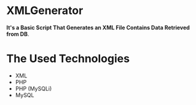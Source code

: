# XMLGenerator
**It's a Basic Script That Generates an XML File Contains Data Retrieved from DB**.

# The Used Technologies
* XML
* PHP
* PHP (MySQLi)
* MySQL
